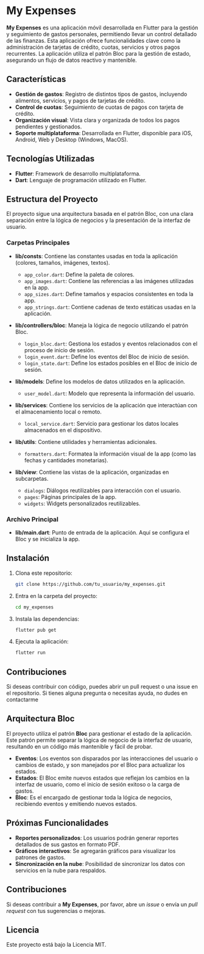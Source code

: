 # My Expenses

**My Expenses** es una aplicación móvil desarrollada en Flutter para la gestión y seguimiento de gastos personales, permitiendo llevar un control detallado de las finanzas. Esta aplicación ofrece funcionalidades clave como la administración de tarjetas de crédito, cuotas, servicios y otros pagos recurrentes. La aplicación utiliza el patrón Bloc para la gestión de estado, asegurando un flujo de datos reactivo y mantenible.

## Características

- **Gestión de gastos**: Registro de distintos tipos de gastos, incluyendo alimentos, servicios, y pagos de tarjetas de crédito.
- **Control de cuotas**: Seguimiento de cuotas de pagos con tarjeta de crédito.
- **Organización visual**: Vista clara y organizada de todos los pagos pendientes y gestionados.
- **Soporte multiplataforma**: Desarrollada en Flutter, disponible para iOS, Android, Web y Desktop (Windows, MacOS).

## Tecnologías Utilizadas

- **Flutter**: Framework de desarrollo multiplataforma.
- **Dart**: Lenguaje de programación utilizado en Flutter.

## Estructura del Proyecto

El proyecto sigue una arquitectura basada en el patrón Bloc, con una clara separación entre la lógica de negocios y la presentación de la interfaz de usuario.

### Carpetas Principales

- **lib/consts**: Contiene las constantes usadas en toda la aplicación (colores, tamaños, imágenes, textos).
  - `app_color.dart`: Define la paleta de colores.
  - `app_images.dart`: Contiene las referencias a las imágenes utilizadas en la app.
  - `app_sizes.dart`: Define tamaños y espacios consistentes en toda la app.
  - `app_strings.dart`: Contiene cadenas de texto estáticas usadas en la aplicación.

- **lib/controllers/bloc**: Maneja la lógica de negocio utilizando el patrón Bloc.
  - `login_bloc.dart`: Gestiona los estados y eventos relacionados con el proceso de inicio de sesión.
  - `login_event.dart`: Define los eventos del Bloc de inicio de sesión.
  - `login_state.dart`: Define los estados posibles en el Bloc de inicio de sesión.

- **lib/models**: Define los modelos de datos utilizados en la aplicación.
  - `user_model.dart`: Modelo que representa la información del usuario.

- **lib/services**: Contiene los servicios de la aplicación que interactúan con el almacenamiento local o remoto.
  - `local_service.dart`: Servicio para gestionar los datos locales almacenados en el dispositivo.

- **lib/utils**: Contiene utilidades y herramientas adicionales.
  - `formatters.dart`: Formatea la información visual de la app (como las fechas y cantidades monetarias).

- **lib/view**: Contiene las vistas de la aplicación, organizadas en subcarpetas.
  - `dialogs`: Diálogos reutilizables para interacción con el usuario.
  - `pages`: Páginas principales de la app.
  - `widgets`: Widgets personalizados reutilizables.

### Archivo Principal

- **lib/main.dart**: Punto de entrada de la aplicación. Aquí se configura el Bloc y se inicializa la app.

## Instalación

1. Clona este repositorio:
   ```bash
   git clone https://github.com/tu_usuario/my_expenses.git

2. Entra en la carpeta del proyecto:
   ```bash
   cd my_expenses
   ```
3. Instala las dependencias:
   ```bash
   flutter pub get
   ```
4. Ejecuta la aplicación:
   ```bash
   flutter run
   ```

## Contribuciones

Si deseas contribuir con código, puedes abrir un pull request o una issue en el repositorio. Si tienes alguna pregunta o necesitas ayuda, no dudes en contactarme

## Arquitectura Bloc

El proyecto utiliza el patrón **Bloc** para gestionar el estado de la aplicación. Este patrón permite separar la lógica de negocio de la interfaz de usuario, resultando en un código más mantenible y fácil de probar.

- **Eventos**: Los eventos son disparados por las interacciones del usuario o cambios de estado, y son manejados por el Bloc para actualizar los estados.
- **Estados**: El Bloc emite nuevos estados que reflejan los cambios en la interfaz de usuario, como el inicio de sesión exitoso o la carga de gastos.
- **Bloc**: Es el encargado de gestionar toda la lógica de negocios, recibiendo eventos y emitiendo nuevos estados.

## Próximas Funcionalidades

- **Reportes personalizados**: Los usuarios podrán generar reportes detallados de sus gastos en formato PDF.
- **Gráficos interactivos**: Se agregarán gráficos para visualizar los patrones de gastos.
- **Sincronización en la nube**: Posibilidad de sincronizar los datos con servicios en la nube para respaldos.

## Contribuciones

Si deseas contribuir a **My Expenses**, por favor, abre un _issue_ o envía un _pull request_ con tus sugerencias o mejoras.

## Licencia

Este proyecto está bajo la Licencia MIT.
